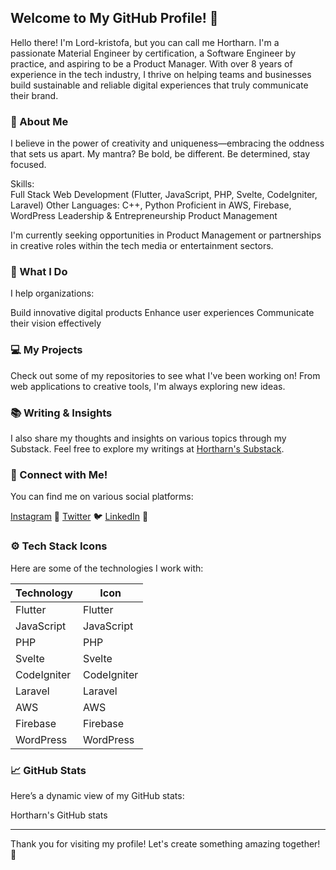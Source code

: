 ## Welcome to My GitHub Profile! 🎉 

Hello there! I'm Lord-kristofa, but you can call me Hortharn. I'm a passionate Material Engineer by certification, a Software Engineer by practice, and aspiring to be a Product Manager. With over 8 years of experience in the tech industry, I thrive on helping teams and businesses build sustainable and reliable digital experiences that truly communicate their brand. 

### 🌟 About Me 

I believe in the power of creativity and uniqueness—embracing the oddness that sets us apart. My mantra? Be bold, be different. Be determined, stay focused. 

Skills:  
Full Stack Web Development (Flutter, JavaScript, PHP, Svelte, CodeIgniter, Laravel)
Other Languages: C++, Python
Proficient in AWS, Firebase, WordPress
Leadership & Entrepreneurship
Product Management

I'm currently seeking opportunities in Product Management or partnerships in creative roles within the tech media or entertainment sectors. 

### 🚀 What I Do 

I help organizations:

Build innovative digital products
Enhance user experiences
Communicate their vision effectively 

### 💻 My Projects 

Check out some of my repositories to see what I've been working on! From web applications to creative tools, I'm always exploring new ideas. 

### 📚 Writing & Insights 

I also share my thoughts and insights on various topics through my Substack. Feel free to explore my writings at [Hortharn's Substack](https://hortharn.substack.com). 

### 📱 Connect with Me! 

You can find me on various social platforms:

[Instagram](https://www.instagram.com/hortharn) 📸
[Twitter](https://twitter.com/hortharn) 🐦
[LinkedIn](https://www.linkedin.com/in/hortharn) 💼 

### ⚙️ Tech Stack Icons 

Here are some of the technologies I work with: 

| Technology      | Icon                                                                 | 
|-----------------|----------------------------------------------------------------------| 
| Flutter         | Flutter      | 
| JavaScript      | JavaScript| 
| PHP             | PHP             | 
| Svelte          | Svelte       | 
| CodeIgniter     | CodeIgniter| 
| Laravel         | Laravel     | 
| AWS             | AWS             | 
| Firebase        | Firebase   | 
| WordPress       | WordPress | 

### 📈 GitHub Stats 

Here’s a dynamic view of my GitHub stats: 

Hortharn's GitHub stats 

--- 

Thank you for visiting my profile! Let's create something amazing together! 🚀
